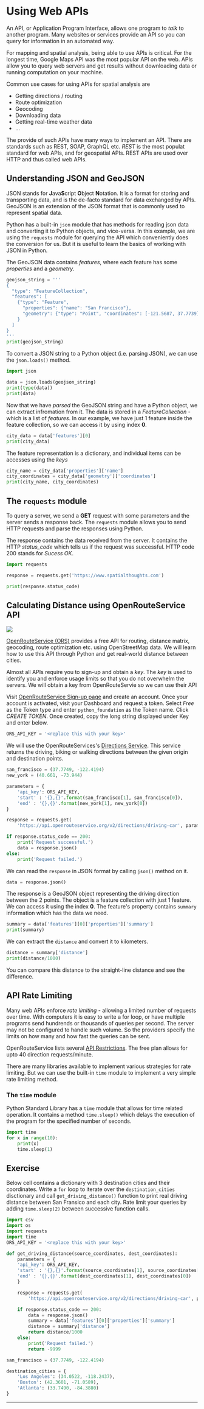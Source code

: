 # Using Web APIs

An API, or Application Program Interface, allows one program to *talk* to another program. Many websites or services provide an API so you can query for information in an automated way. 

For mapping and spatial analysis, being able to use APIs is critical. For the longest time, Google Maps API was the most popular API on the web. APIs allow you to query web servers and get results without downloading data or running computation on your machine. 

Common use cases for using APIs for spatial analysis are

- Getting directions / routing
- Route optimization
- Geocoding
- Downloading data
- Getting real-time weather data
- ...

The provide of such APIs have many ways to implement an API. There are standards such as REST, SOAP, GraphQL etc. *REST* is the most populat standard for web APIs, and for geospatial APIs. REST APIs are used over HTTP and thus called web APIs.


## Understanding JSON and GeoJSON

JSON stands for **J**ava**S**cript **O**bject **N**otation. It is a format for storing and transporting data, and is the de-facto standard for data exchanged by APIs. GeoJSON is an extension of the JSON format that is commonly used to represent spatial data.

Python has a built-in `json` module that has methods for reading json data and converting it to Python objects, and vice-versa. In this example, we are using the `requests` module for querying the API which conveniently does the conversion for us. But it is useful to learn the basics of working with JSON in Python.

The GeoJSON data contains *features*, where each feature has some *properties* and a *geometry*. 


```python
geojson_string = '''
{
  "type": "FeatureCollection",
  "features": [
    {"type": "Feature",
      "properties": {"name": "San Francisco"},
      "geometry": {"type": "Point", "coordinates": [-121.5687, 37.7739]}
    }
  ]
}
'''
print(geojson_string)
```

To convert a JSON string to a Python object (i.e. parsing JSON), we can use the `json.loads()` method.


```python
import json

data = json.loads(geojson_string)
print(type(data))
print(data)
```

Now that we have *parsed* the GeoJSON string and have a Python object, we can extract infromation from it. The data is stored in a *FeatureCollection* - which is a list of *features*. In our example, we have just 1 feature inside the feature collection, so we can access it by using index **0**.


```python
city_data = data['features'][0]
print(city_data)
```

The feature representation is a dictionary, and individual items can be accesses using the *keys*


```python
city_name = city_data['properties']['name']
city_coordinates = city_data['geometry']['coordinates']
print(city_name, city_coordinates)
```

## The `requests` module

To query a server, we send a **GET** request with some parameters and the server sends a response back. The `requests` module allows you to send HTTP requests and parse the responses using Python. 

The response contains the data received from the server. It contains the HTTP *status_code* which tells us if the request was successful. HTTP code 200 stands for *Sucess OK*.



```python
import requests

response = requests.get('https://www.spatialthoughts.com')

print(response.status_code)
```

## Calculating Distance using OpenRouteService API

![](images/python_foundation/ors_direction.png)

[OpenRouteService (ORS)](https://openrouteservice.org/) provides a free API for routing, distance matrix, geocoding, route optimization etc. using OpenStreetMap data. We will learn how to use this API through Python and get real-world distance between cities.

Almost all APIs require you to sign-up and obtain a *key*. The *key* is used to identify you and enforce usage limits so that you do not overwhelm the servers. We will obtain a key from OpenRouteServie so we can use their API

Visit [OpenRouteService Sign-up page](https://openrouteservice.org/dev/#/signup) and create an account. Once your account is activated, visit your Dashboard and request a token. Select *Free* as the Token type and enter ``python_foundation`` as the Token name. Click *CREATE TOKEN*. Once created, copy the long string displayed under Key and enter below.


```python
ORS_API_KEY = '<replace this with your key>'
```

We will use the OpenRouteServices's [Directions Service](https://openrouteservice.org/dev/#/api-docs/v2/directions/{profile}/get). This service returns the driving, biking or walking directions between the given origin and destination points.


```python
san_francisco = (37.7749, -122.4194)
new_york = (40.661, -73.944)

parameters = {
    'api_key': ORS_API_KEY,
    'start' : '{},{}'.format(san_francisco[1], san_francisco[0]),
    'end' : '{},{}'.format(new_york[1], new_york[0])
}

response = requests.get(
    'https://api.openrouteservice.org/v2/directions/driving-car', params=parameters)

if response.status_code == 200:
    print('Request successful.')
    data = response.json()
else:
    print('Request failed.')

```

We can read the `response` in JSON format by calling `json()` method on it.


```python
data = response.json()
```

The response is a GeoJSON object representing the driving direction between the 2 points. The object is a feature collection with just 1 feature. We can access it using the index **0**. The feature's property contains `summary` information which has the data we need. 


```python
summary = data['features'][0]['properties']['summary']
print(summary)
```

We can extract the `distance` and convert it to kilometers.


```python
distance = summary['distance']
print(distance/1000)
```

You can compare this distance to the straight-line distance and see the difference.

## API Rate Limiting

Many web APIs enforce *rate limiting* - allowing a limited number of requests over time. With computers it is easy to write a for loop, or have multiple programs send hundrends or thousands of queries per second. The server may not be configured to handle such volume. So the providers specify the limits on how many and how fast the queries can be sent. 

OpenRouteService lists several [API Restrictions](https://openrouteservice.org/plans/). The free plan allows for upto 40 direction requests/minute. 

There are many libraries available to implement various strategies for rate limiting. But we can use the built-in `time` module to implement a very simple rate limiting method.

### The `time` module

Python Standard Library has a `time` module that allows for time related operation. It contains a method `time.sleep()` which delays the execution of the program for the specified number of seconds.


```python
import time
for x in range(10):
    print(x)
    time.sleep(1)
```

## Exercise

Below cell contains a dictionary with 3 destination cities and their coordinates. Write a `for` loop to iterate over the `destination_cities` disctionary and call `get_driving_distance()` function to print real driving distance between San Fransico and each city. Rate limit your queries by adding `time.sleep(2)` between successive function calls.


```python
import csv
import os
import requests
import time
ORS_API_KEY = '<replace this with your key>'

def get_driving_distance(source_coordinates, dest_coordinates):
    parameters = {
    'api_key': ORS_API_KEY,
    'start' : '{},{}'.format(source_coordinates[1], source_coordinates[0]),
    'end' : '{},{}'.format(dest_coordinates[1], dest_coordinates[0])
    }

    response = requests.get(
        'https://api.openrouteservice.org/v2/directions/driving-car', params=parameters)

    if response.status_code == 200:
        data = response.json()
        summary = data['features'][0]['properties']['summary']
        distance = summary['distance']
        return distance/1000
    else:
        print('Request failed.')
        return -9999

san_francisco = (37.7749, -122.4194)

destination_cities = {
    'Los Angeles': (34.0522, -118.2437),
    'Boston': (42.3601, -71.0589),
    'Atlanta': (33.7490, -84.3880)
}
```

----
